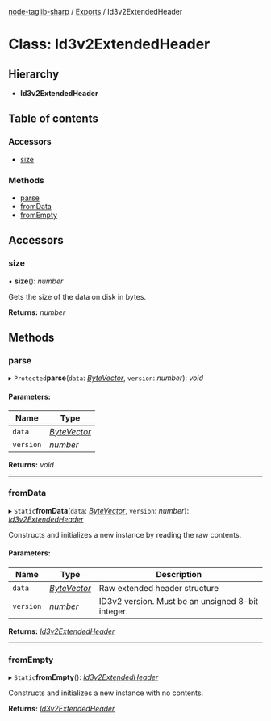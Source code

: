 [node-taglib-sharp](../README.md) / [Exports](../modules.md) / Id3v2ExtendedHeader

# Class: Id3v2ExtendedHeader

## Hierarchy

* **Id3v2ExtendedHeader**

## Table of contents

### Accessors

- [size](id3v2extendedheader.md#size)

### Methods

- [parse](id3v2extendedheader.md#parse)
- [fromData](id3v2extendedheader.md#fromdata)
- [fromEmpty](id3v2extendedheader.md#fromempty)

## Accessors

### size

• **size**(): *number*

Gets the size of the data on disk in bytes.

**Returns:** *number*

## Methods

### parse

▸ `Protected`**parse**(`data`: [*ByteVector*](bytevector.md), `version`: *number*): *void*

#### Parameters:

Name | Type |
------ | ------ |
`data` | [*ByteVector*](bytevector.md) |
`version` | *number* |

**Returns:** *void*

___

### fromData

▸ `Static`**fromData**(`data`: [*ByteVector*](bytevector.md), `version`: *number*): [*Id3v2ExtendedHeader*](id3v2extendedheader.md)

Constructs and initializes a new instance by reading the raw contents.

#### Parameters:

Name | Type | Description |
------ | ------ | ------ |
`data` | [*ByteVector*](bytevector.md) | Raw extended header structure   |
`version` | *number* | ID3v2 version. Must be an unsigned 8-bit integer.    |

**Returns:** [*Id3v2ExtendedHeader*](id3v2extendedheader.md)

___

### fromEmpty

▸ `Static`**fromEmpty**(): [*Id3v2ExtendedHeader*](id3v2extendedheader.md)

Constructs and initializes a new instance with no contents.

**Returns:** [*Id3v2ExtendedHeader*](id3v2extendedheader.md)
